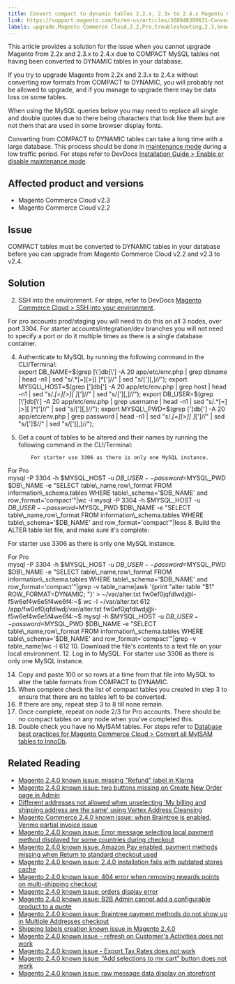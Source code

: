 ```yaml
---
title: Convert compact to dynamic tables 2.2.x, 2.3x to 2.4.x Magento Commerce Cloud upgrade 
link: https://support.magento.com/hc/en-us/articles/360048389631-Convert-compact-to-dynamic-tables-2-2-x-2-3x-to-2-4-x-Magento-Commerce-Cloud-upgrade-
labels: upgrade,Magento Commerce Cloud,2.2,Pro,troubleshooting,2.3,known issues,MySQL,database,2.3.x,2.2.x,2.4,Starter,2.4.x
---
```


This article provides a solution for the issue when you cannot upgrade Magento from 2.2x and 2.3.x to 2.4.x due to COMPACT MySQL tables not having been converted to  DYNAMIC tables in your database.

 If you try to upgrade Magento from 2.2x and 2.3.x to 2.4.x without converting row formats from COMPACT to DYNAMIC, you will probably not be allowed to upgrade, and if you manage to upgrade there may be data loss on some tables.

 When using the MySQL queries below you may need to replace all single and double quotes due to there being characters that look like them but are not them that are used in some browser display fonts.  
  
Converting from COMPACT to DYNAMIC tables can take a long time with a large database. This process should be done in [maintenance mode](https://devdocs.magento.com/guides/v2.4/install-gde/install/cli/install-cli-subcommands-maint.html?itm_source=devdocs&itm_medium=search_page&itm_campaign=federated_search&itm_term=mainten) during a low traffic period. For steps refer to DevDocs [Installation Guide > Enable or disable maintenance mode](https://devdocs.magento.com/guides/v2.4/install-gde/install/cli/install-cli-subcommands-maint.html?itm_source=devdocs&itm_medium=search_page&itm_campaign=federated_search&itm_term=mainten). 

 Affected product and versions
-----------------------------

 
 * Magento Commerce Cloud v2.3
 * Magento Commerce Cloud v2.2
 
 Issue
-----

 COMPACT tables must be converted to DYNAMIC tables in your database before you can upgrade from Magento Commerce Cloud v2.2 and v2.3 to v2.4.

 Solution
--------

 
 2. SSH into the environment. For steps, refer to DevDocs [Magento Commerce Cloud > SSH into your environment](https://devdocs.magento.com/cloud/env/environments-ssh.html#ssh).   
  
For pro accounts prod/staging you will need to do this on all 3 nodes, over port 3304. For starter accounts/integration/dev branches you will not need to specify a port or do it multiple times as there is a single database container.  
  
 
 4. Authenticate to MySQL by running the following command in the CLI/Terminal:  
 export DB\_NAME=$(grep [\']db[\'] -A 20 app/etc/env.php | grep dbname | head -n1 | sed "s/.*[=][>][ ]*[']//" | sed "s/['][,]//"); export MYSQL\_HOST=$(grep [\']db[\'] -A 20 app/etc/env.php | grep host | head -n1 | sed "s/.*[=][>][ ]*[']//" | sed "s/['][,]//"); export DB\_USER=$(grep [\']db[\'] -A 20 app/etc/env.php | grep username | head -n1 | sed "s/.*[=][>][ ]*[']//" | sed "s/['][,]//"); export MYSQL\_PWD=$(grep [\']db[\'] -A 20 app/etc/env.php | grep password | head -n1 | sed "s/.*[=][>][ ]*[']//" | sed "s/[']$//" | sed "s/['][,]//"); 
 6. Get a count of tables to be altered and their names by running the following command in the CLI/Terminal:  
  
            For starter use 3306 as there is only one MySQL instance.               
For Pro  
 mysql -P 3304 -h $MYSQL\_HOST -u $DB\_USER --password=$MYSQL\_PWD $DB\_NAME -e "SELECT table\_name,row\_format FROM information\_schema.tables WHERE table\_schema='$DB\_NAME' and row\_format='compact'"|wc -l mysql -P 3304 -h $MYSQL\_HOST -u $DB\_USER --password=$MYSQL\_PWD $DB\_NAME -e "SELECT table\_name,row\_format FROM information\_schema.tables WHERE table\_schema='$DB\_NAME' and row\_format='compact'"|less 
 8. Build the ALTER table list file, and make sure it's complete:  
  
For starter use 3306 as there is only one MySQL instance.   
  
For Pro  
 mysql -P 3304 -h $MYSQL\_HOST -u $DB\_USER --password=$MYSQL\_PWD $DB\_NAME -e "SELECT table\_name,row\_format FROM information\_schema.tables WHERE table\_schema='$DB\_NAME' and row\_format='compact'"|grep -v table\_name|awk '{print "alter table "$1" ROW\_FORMAT=DYNAMIC; "}' > ~/var/alter.txt fw0ef0jqfdlwdj@i-f5w6ef4w6e5f4we6f4:~$ wc -l ~/var/alter.txt 612 /app/fw0ef0jqfdlwdj/var/alter.txt fw0ef0jqfdlwdj@i-f5w6ef4w6e5f4we6f4:~$ mysql -h $MYSQL\_HOST -u $DB\_USER --password=$MYSQL\_PWD $DB\_NAME -e "SELECT table\_name,row\_format FROM information\_schema.tables WHERE table\_schema='$DB\_NAME' and row\_format='compact'"|grep -v table\_name|wc -l 612 
 10. Download the file's contents to a text file on your local environment.
 12. Log in to MySQL. For starter use 3306 as there is only one MySQL instance.  
 
 14. Copy and paste 100 or so rows at a time from that file into MySQL to alter the table formats from COMPACT to  DYNAMIC.
 16. When complete check the list of compact tables you created in step 3 to ensure that there are no tables left to be converted.
 18. If there are any, repeat step 3 to 8 till none remain.
 20. Once complete, repeat on node 2/3 for Pro accounts. There should be no compact tables on any node when you've completed this.
 22. Double check you have no MyISAM tables. For steps refer to [Database best practices for Magento Commerce Cloud > Convert all MyISAM tables to InnoDb](https://support.magento.com/hc/en-us/articles/360041997312#convert).
 
 Related Reading
---------------

 
 * [Magento 2.4.0 known issue: missing "Refund" label in Klarna](https://support.magento.com/hc/en-us/articles/360047598311-Magento-2-4-0-known-issue-missing-Refund-label-in-Klarna)
 * [Magento 2.4.0 known issue: two buttons missing on Create New Order page in Admin](https://support.magento.com/hc/en-us/articles/360047481431-Magento-2-4-0-known-issue-two-buttons-missing-on-Create-New-Order-page-in-Admin)
 * [Different addresses not allowed when unselecting 'My billing and shipping address are the same' using Vertex Address Cleansing](https://support.magento.com/hc/en-us/articles/360046998952-Different-addresses-not-allowed-when-unselecting-My-billing-and-shipping-address-are-the-same-using-Vertex-Address-Cleansing)
 * [Magento Commerce 2.4.0 known issue: when Braintree is enabled, Venmo partial invoice issue](https://support.magento.com/hc/en-us/articles/360046845932-Magento-Commerce-2-4-0-known-issue-when-Braintree-is-enabled-Venmo-partial-invoice-issue)
 * [Magento 2.4.0 known issue: Error message selecting local payment method displayed for some countries during checkout](https://support.magento.com/hc/en-us/articles/360047139331-Magento-2-4-0-known-issue-Error-message-selecting-local-payment-method-displayed-for-some-countries-during-checkout)
 * [Magento 2.4.0 known issue: Amazon Pay enabled, payment methods missing when Return to standard checkout used](https://support.magento.com/hc/en-us/articles/360046680632-Magento-2-4-0-known-issue-Amazon-Pay-enabled-payment-methods-missing-when-Return-to-standard-checkout-used)
 * [Magento 2.4.0 known issue: 2.4.0 installation fails with outdated stores cache](https://support.magento.com/hc/en-us/articles/360046949731-Magento-2-4-0-known-issue-2-4-0-installation-fails-with-outdated-stores-cache)
 * [Magento 2.4.0 known issue: 404 error when removing rewards points on multi-shipping checkout](https://support.magento.com/hc/en-us/articles/360046920131-Magento-2-4-0-known-issue-404-error-when-removing-rewards-points-on-multi-shipping-checkout)
 * [Magento 2.4.0 known issue: orders display error](https://support.magento.com/hc/en-us/articles/360046802271-Magento-2-4-0-known-issue-orders-display-error)
 * [Magento 2.4.0 known issue: B2B Admin cannot add a configurable product to a quote](https://support.magento.com/hc/en-us/articles/360046801971-Magento-2-4-0-known-issue-B2B-Admin-cannot-add-a-configurable-product-to-a-quote)
 * [Magento 2.4.0 known issue: Braintree payment methods do not show up in Multiple Addresses checkout](https://support.magento.com/hc/en-us/articles/360046354992-Magento-2-4-0-known-issue-Braintree-payment-methods-do-not-show-up-in-Multiple-Addresses-checkout)
 * [Shipping labels creation known issue in Magento 2.4.0](https://support.magento.com/hc/en-us/articles/360046750171-Shipping-labels-creation-known-issue-in-Magento-2-4-0)
 * [Magento 2.4.0 known issue - refresh on Customer's Activities does not work](https://support.magento.com/hc/en-us/articles/360046091332-Magento-2-4-0-known-issue-refresh-on-Customer-s-Activities-does-not-work)
 * [Magento 2.4.0 known issue - Export Tax Rates does not work](https://support.magento.com/hc/en-us/articles/360045850032-Magento-2-4-0-known-issue-Export-Tax-Rates-does-not-work-)
 * [Magento 2.4.0 known issue: “Add selections to my cart” button does not work](https://support.magento.com/hc/en-us/articles/360045838312-Magento-2-4-0-known-issue-Add-selections-to-my-cart-button-does-not-work)
 * [Magento 2.4.0 known issue: raw message data display on storefront](https://support.magento.com/hc/en-us/articles/360045804332-Magento-2-4-0-known-issue-raw-message-data-display-on-storefront)
 
